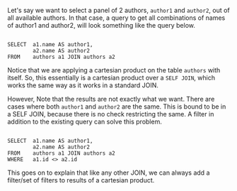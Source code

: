 Let's say we want to select a panel of 2 authors, `author1` and `author2`, out of all available authors. In that case, a query to get all combinations of names of author1 and author2, will look something like the query below.

<codeblock language="sql" dbName="students2-v3.db" type="lesson">
<code>
SELECT  a1.name AS author1,
        a2.name AS author2
FROM    authors a1 JOIN authors a2
</code>
</codeblock>

Notice that we are applying a cartesian product on the table `authors` with itself. So, this essentially is a cartesian product over a `SELF JOIN`, which works the same way as it works in a standard JOIN.

However, Note that the results are not exactly what we want. There are cases where both `author1` and `author2` are the same. This is bound to be in a SELF JOIN, because there is no check restricting the same. A filter in addition to the existing query can solve this problem.

<codeblock language="sql" dbName="students2-v3.db" type="lesson">
<code>
SELECT  a1.name AS author1,
        a2.name AS author2
FROM    authors a1 JOIN authors a2
WHERE   a1.id <> a2.id
</code>
</codeblock>

This goes on to explain that like any other JOIN, we can always add a filter/set of filters to results of a cartesian product.

